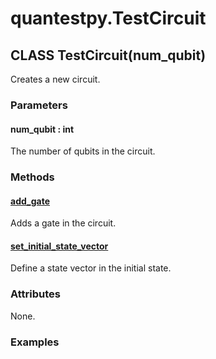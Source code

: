 # quantestpy.TestCircuit

## CLASS TestCircuit(num_qubit)

Creates a new circuit.

### Parameters
#### num_qubit : int
The number of qubits in the circuit.

### Methods

#### [add_gate](./test_circuit_add_gate.md)
Adds a gate in the circuit.

#### [set_initial_state_vector](./test_circuit_set_initial_state_vector.md)
Define a state vector in the initial state.

### Attributes
None.

### Examples

